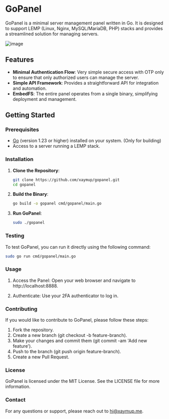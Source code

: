 # GoPanel

GoPanel is a minimal server management panel written in Go. It is designed to support LEMP (Linux, Nginx, MySQL/MariaDB, PHP) stacks and provides a streamlined solution for managing servers.

![image](https://github.com/user-attachments/assets/688534cf-b5e1-4f98-8d3a-c9aece815289)

## Features

- **Minimal Authentication Flow**: Very simple secure access with OTP only to ensure that only authorized users can manage the server.
- **Simple API Framework**: Provides a straightforward API for integration and automation.
- **EmbedFS**: The entire panel operates from a single binary, simplifying deployment and management.

## Getting Started

### Prerequisites

- [Go](https://golang.org/dl/) (version 1.23 or higher) installed on your system. (Only for building)
- Access to a server running a LEMP stack.

### Installation

1. **Clone the Repository**:

    ```bash
    git clone https://github.com/xaymup/gopanel.git
    cd gopanel
    ```

2. **Build the Binary**:

    ```bash
    go build -o gopanel cmd/gopanel/main.go
    ```

3. **Run GoPanel**:

    ```bash
    sudo ./gopanel
    ```

### Testing

To test GoPanel, you can run it directly using the following command:

```bash
sudo go run cmd/gopanel/main.go
```

### Usage

1. Access the Panel: Open your web browser and navigate to http://localhost:8888.

2. Authenticate: Use your 2FA authenticator to log in.

### Contributing

If you would like to contribute to GoPanel, please follow these steps:

1. Fork the repository.
2. Create a new branch (git checkout -b feature-branch).
3. Make your changes and commit them (git commit -am 'Add new feature').
4. Push to the branch (git push origin feature-branch).
5. Create a new Pull Request.

### License

GoPanel is licensed under the MIT License. See the LICENSE file for more information.

### Contact

For any questions or support, please reach out to hi@xaymup.me.






